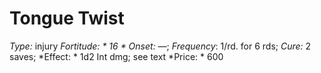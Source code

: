 ﻿---
name: Tongue Twist
type: injury
fortitude: 16
onset: —
frequency: 1/rd. for 6 rds
effect:
  "1d2 Int dmg; see text"
cure: 2 saves
price: 600
---

# Tongue Twist
 *Type:* injury
*Fortitude: * 16 * Onset:* —;  *Frequency*: 1/rd. for 6 rds;  *Cure:* 2 saves; 
*Effect: * 1d2 Int dmg; see text
*Price: * 600